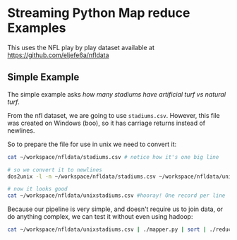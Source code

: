 # Streaming Python Map reduce Examples

This uses the NFL play by play dataset available at https://github.com/eljefe6a/nfldata

## Simple Example

 The simple example asks *how many stadiums have artificial turf vs natural turf*.

 From the nfl dataset, we are going to use `stadiums.csv`. However, this file was created on Windows (boo), so it has carriage returns instead of newlines.

So to prepare the file for use in unix we need to convert it:

```bash
cat ~/workspace/nfldata/stadiums.csv # notice how it's one big line

# so we convert it to newlines
dos2unix -l -n ~/workspace/nfldata/stadiums.csv ~/workspace/nfldata/unixstadiums.csv

# now it looks good
cat ~/workspace/nfldata/unixstadiums.csv #hooray! One record per line
```

Because our pipeline is very simple, and doesn't require us to join data, or do anything complex, we can test it without even using hadoop:

```bash
cat ~/workspace/nfldata/unixstadiums.csv | ./mapper.py | sort | ./reducer.py
```